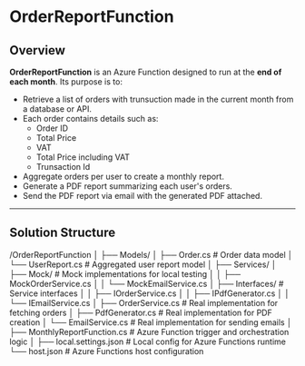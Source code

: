 # OrderReportFunction

## Overview

**OrderReportFunction** is an Azure Function designed to run at the **end of each month**. Its purpose is to:

- Retrieve a list of orders with trunsuction made in the current month from a database or API.
- Each order contains details such as:
  - Order ID
  - Total Price
  - VAT
  - Total Price including VAT
  - Trunsaction Id
- Aggregate orders per user to create a monthly report.
- Generate a PDF report summarizing each user's orders.
- Send the PDF report via email with the generated PDF attached.
---

## Solution Structure

/OrderReportFunction
│
├── Models/
│   ├── Order.cs # Order data model
│   └── UserReport.cs # Aggregated user report model
│
├── Services/
│ ├── Mock/ # Mock implementations for local testing
│ │ ├── MockOrderService.cs
│ │ └── MockEmailService.cs
│ ├── Interfaces/ # Service interfaces
│ │ ├── IOrderService.cs
│ │ ├── IPdfGenerator.cs
│ │ └── IEmailService.cs
│ ├── OrderService.cs # Real implementation for fetching orders
│ ├── PdfGenerator.cs # Real implementation for PDF creation
│ └── EmailService.cs # Real implementation for sending emails
│
├── MonthlyReportFunction.cs # Azure Function trigger and orchestration logic
│
├── local.settings.json # Local config for Azure Functions runtime
└── host.json # Azure Functions host configuration

